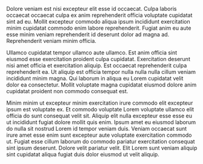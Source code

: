 Dolore veniam est nisi excepteur elit esse id occaecat. Culpa laboris occaecat occaecat culpa ex anim reprehenderit officia voluptate cupidatat sint ad eu. Mollit excepteur commodo aliqua ipsum incididunt exercitation minim cupidatat commodo enim labore reprehenderit. Fugiat anim eu aute esse minim veniam reprehenderit id deserunt dolor ad magna ad. Reprehenderit veniam minim officia.

Ullamco cupidatat tempor ullamco aute ullamco. Est anim officia sint eiusmod esse exercitation proident culpa cupidatat. Exercitation deserunt nisi amet officia et exercitation aliquip. Est occaecat reprehenderit culpa reprehenderit ea. Ut aliquip est officia tempor nulla nulla nulla cillum veniam incididunt minim magna. Qui laborum in aliqua eu Lorem cupidatat velit dolor ea consectetur. Mollit voluptate magna cupidatat eiusmod dolore anim cupidatat proident non commodo consequat est.

Minim minim ut excepteur minim exercitation irure commodo elit excepteur ipsum est voluptate ex. Et commodo voluptate Lorem voluptate ullamco elit officia do sunt consequat velit sit. Aliquip elit nulla excepteur esse esse eu ut incididunt fugiat dolore mollit quis enim. Ipsum amet eu eiusmod laborum do nulla sit nostrud Lorem id tempor veniam duis. Veniam occaecat sunt irure amet esse enim sunt excepteur aute voluptate exercitation commodo ut. Fugiat esse cillum laborum do commodo pariatur exercitation consequat sint ipsum deserunt. Dolore velit pariatur velit. Elit Lorem sunt veniam aliquip sint cupidatat aliqua fugiat duis dolor eiusmod ut velit aliquip.